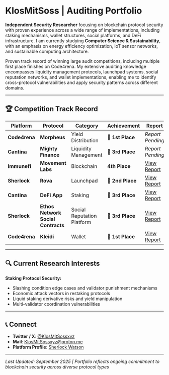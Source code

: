 # KlosMitSoss | Auditing Portfolio

**Independent Security Researcher** focusing on blockchain protocol security with proven experience across a wide range of implementations, including staking mechanisms, wallet structures, social platforms, and DeFi infrastructure. I am currently studying **Computer Science & Sustainability**, with an emphasis on energy efficiency optimization, IoT sensor networks, and sustainable computing architecture.

Proven track record of winning large audit competitions, including multiple first place finishes on Code4rena. My extensive auditing knowledge encompasses liquidity management protocols, launchpad systems, social reputation networks, and wallet implementations, enabling me to identify cross-protocol vulnerabilities and apply security patterns across different domains.

---

## 🏆 Competition Track Record

| Platform | Protocol | Category | Achievement | Report |
|----------|----------|----------|-------------|---------|
| **Code4rena** | **Morpheus** | Yield Distribution | 🥇 **1st Place** | *Report Pending* |
| **Cantina** | **Mighty Finance** | Liquidity Management | 🥉 **3rd Place** | *Report Pending* |
| **Immunefi** | **Movement Labs** | Blockchain | **4th Place** | [View Report](https://reports.immunefi.com/movement-labs-attackathon) |
| **Sherlock** | **Rova** | Launchpad | 🥈 **2nd Place** | [View Report](https://audits.sherlock.xyz/contests/498/report) |
| **Cantina** | **DeFi App** | Staking | 🥉 **3rd Place** | [View Report](https://cantina.xyz/portfolio/8410dfc1-a319-4bb0-be1c-bc92a25e57a9) |
| **Sherlock** | **Ethos Network Social Contracts** | Social Reputation Platform | 🥉 **3rd Place** | [View Report](https://audits.sherlock.xyz/contests/584/report) |
| **Code4rena** | **Kleidi** | Wallet | 🥇 **1st Place** | [View Report](https://code4rena.com/reports/2024-10-kleidi) |

---

## 🔍 Current Research Interests

**Staking Protocol Security:**
- Slashing condition edge cases and validator punishment mechanisms
- Economic attack vectors in restaking protocols
- Liquid staking derivative risks and yield manipulation
- Multi-validator coordination vulnerabilities

---

## 📞 Connect

- **Twitter / X**: [@KlosMitSossxyz](https://x.com/KlosMitSossxyz)
- **Mail**: [KlosMitSossxyz@proton.me](mailto:KlosMitSossxyz@proton.me)
- **Platform Profile**: [Sherlock Watson](https://audits.sherlock.xyz/watson/KlosMitSoss)

---

*Last Updated: September 2025 | Portfolio reflects ongoing commitment to blockchain security across diverse protocol types*
